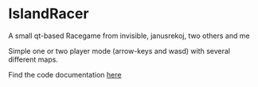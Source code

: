 # IslandRacer
A small qt-based Racegame from invisible, janusrekoj, two others and me

Simple one or two player mode (arrow-keys and wasd) with several different maps.

Find the code documentation [here](https://craignrush.github.io/IslandRacer/html/index.html)
